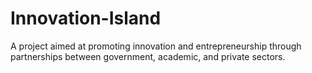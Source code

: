 # Innovation-Island
A project aimed at promoting innovation and entrepreneurship through partnerships between government, academic, and private sectors.
